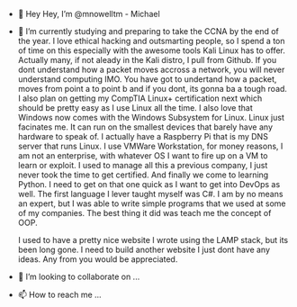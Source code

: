- 👋 Hey Hey, I’m @mnowelltm - Michael 
- 🌱 I’m currently studying and preparing to take the CCNA by the end of the year. I love ethical hacking and outsmarting people, so I spend a ton of time on this especially with the awesome tools Kali Linux has to offer. Actually many, if not aleady in the Kali distro, I pull from Github. 
      If you dont understand how a packet moves accross a network, you will never understand computing IMO. You have got to undertand how a packet, moves from point a to point b and if you dont, its gonna ba a tough road. 
     I also plan on getting my CompTIA Linux+ certification next which should be pretty easy as I use Linux all the time. I also love that Windows now comes with the Windows Subsystem for Linux.
      Linux just facinates me. It can run on the smallest devices that barely have any hardware to speak of. I actually have a Raspberry Pi that is my DNS server that runs Linux. 
      I use VMWare Workstation, for money reasons, I am not an enterprise, with whatever OS I want to fire up on a VM to learn or exploit. I used to manage all this a previous company, I  just never took the time to get certified. 
      And finally we come to learning Python. I need to get on that one quick as I want to get into DevOps as well. The first language I lever taught myself was C#. I am by no means an expert, but I was able to write simple programs that we used at some of my companies. The best thing it did was teach me the concept of OOP. 
      
    I used to have a pretty nice website I wrote using the LAMP stack, but its been long gone. I need to build another website I just dont have any ideas. Any from you would be appreciated. 
       
      




- 💞️ I’m looking to collaborate on ...
- 📫 How to reach me ...

<!---
mnowelltm/mnowelltm is a ✨ special ✨ repository because its `README.md` (this file) appears on your GitHub profile.
You can click the Preview link to take a look at your changes.
--->
